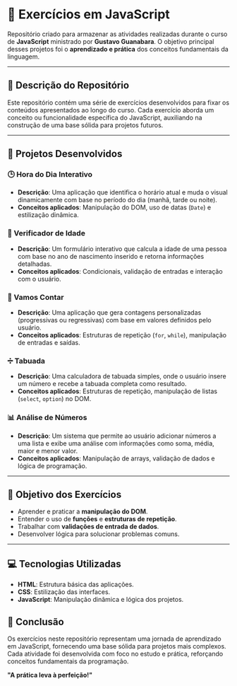 # 📘 Exercícios em JavaScript

Repositório criado para armazenar as atividades realizadas durante o curso de **JavaScript** ministrado por **Gustavo Guanabara**. O objetivo principal desses projetos foi o **aprendizado e prática** dos conceitos fundamentais da linguagem.

---

## 📝 Descrição do Repositório
Este repositório contém uma série de exercícios desenvolvidos para fixar os conteúdos apresentados ao longo do curso. Cada exercício aborda um conceito ou funcionalidade específica do JavaScript, auxiliando na construção de uma base sólida para projetos futuros.

---

## 🌟 Projetos Desenvolvidos
### 🕒 Hora do Dia Interativo
- **Descrição**: Uma aplicação que identifica o horário atual e muda o visual dinamicamente com base no período do dia (manhã, tarde ou noite).  
- **Conceitos aplicados**: Manipulação do DOM, uso de datas (`Date`) e estilização dinâmica.

### 🎂 Verificador de Idade
- **Descrição**: Um formulário interativo que calcula a idade de uma pessoa com base no ano de nascimento inserido e retorna informações detalhadas.  
- **Conceitos aplicados**: Condicionais, validação de entradas e interação com o usuário.

### 🔢 Vamos Contar
- **Descrição**: Uma aplicação que gera contagens personalizadas (progressivas ou regressivas) com base em valores definidos pelo usuário.  
- **Conceitos aplicados**: Estruturas de repetição (`for`, `while`), manipulação de entradas e saídas.

### ➗ Tabuada
- **Descrição**: Uma calculadora de tabuada simples, onde o usuário insere um número e recebe a tabuada completa como resultado.  
- **Conceitos aplicados**: Estruturas de repetição, manipulação de listas (`select`, `option`) no DOM.

### 📊 Análise de Números
- **Descrição**: Um sistema que permite ao usuário adicionar números a uma lista e exibe uma análise com informações como soma, média, maior e menor valor.  
- **Conceitos aplicados**: Manipulação de arrays, validação de dados e lógica de programação.

---

## 📖 Objetivo dos Exercícios
- Aprender e praticar a **manipulação do DOM**.
- Entender o uso de **funções** e **estruturas de repetição**.
- Trabalhar com **validações de entrada de dados**.
- Desenvolver lógica para solucionar problemas comuns.

---

## 💻 Tecnologias Utilizadas
- **HTML**: Estrutura básica das aplicações.
- **CSS**: Estilização das interfaces.
- **JavaScript**: Manipulação dinâmica e lógica dos projetos.


## 🏁 Conclusão
Os exercícios neste repositório representam uma jornada de aprendizado em JavaScript, fornecendo uma base sólida para projetos mais complexos. Cada atividade foi desenvolvida com foco no estudo e prática, reforçando conceitos fundamentais da programação.

**"A prática leva à perfeição!"**
